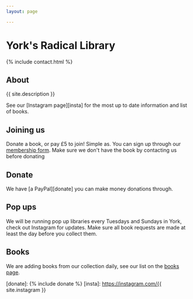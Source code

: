 ```yaml
---
layout: page

---
```

# York's Radical Library

{% include contact.html %}

## About

{{ site.description }}

See our [Instagram page][insta] for the most up to date information and list
of books.

## Joining us

Donate a book, or pay £5 to join! Simple as. You can sign up through our
[membership form](/signup). Make sure we don't have the book by contacting us
before donating

## Donate

We have [a PayPal][donate] you can make money donations through.

## Pop ups

We will be running pop up libraries every Tuesdays and Sundays in York, check
out Instagram for updates. Make sure all book requests are made at least the day
before you collect them.

## Books

We are adding books from our collection daily, see our list on the [books page](/books).

[donate]: {% include donate %}
[insta]: https://instagram.com/{{ site.instagram }}
